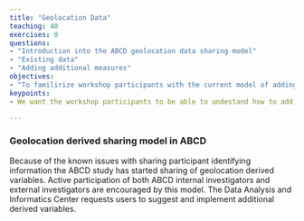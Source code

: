 ```yaml
---
title: "Geolocation Data"
teaching: 40
exercises: 0
questions:
- "Introduction into the ABCD geolocation data sharing model"
- "Existing data"
- "Adding additional measures"
objectives:
- "To familirize workshop participants with the current model of adding geolocation derived measures to the ABCD sharing resource"
keypoints:
- We want the workshop participants to be able to undestand how to add additional geolocation derived measures to ABCD.

---
```


### Geolocation derived sharing model in ABCD

Because of the known issues with sharing participant identifying information the ABCD study has started sharing of geolocation derived variables. Active participation of both ABCD internal investigators and external investigators are encouraged by this model. The Data Analysis and Informatics Center requests users to suggest and implement additional derived variables.
